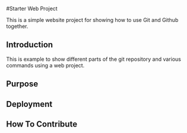 #Starter Web Project

This is a simple website project for showing how to use Git and Github together.

## Introduction

This is example to show different parts of the git repository and various commands
using a web project.

## Purpose

## Deployment

## How To Contribute